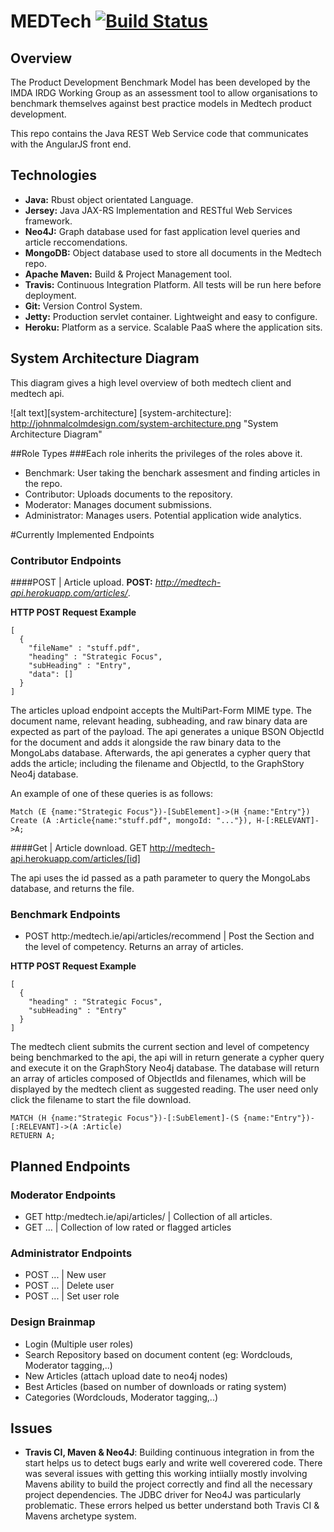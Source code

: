 # MEDTech [![Build Status](https://travis-ci.com/johnmalcolm/medtech.svg?token=qM1R4xpKEnps8JFk5BZp&branch=master)](https://travis-ci.com/johnmalcolm/medtech)

## Overview
The Product Development Benchmark Model has been developed by the IMDA IRDG Working Group as an assessment tool to allow organisations to benchmark themselves against best practice models in Medtech product development. 

This repo contains the Java REST Web Service code that communicates with the AngularJS front end.

## Technologies
- **Java:** Rbust object orientated Language. 
- **Jersey:** Java JAX-RS Implementation and RESTful Web Services framework.
- **Neo4J:** Graph database used for fast application level queries and article reccomendations.
- **MongoDB:** Object database used to store all documents in the Medtech repo.
- **Apache Maven:** Build & Project Management tool.
- **Travis:** Continuous Integration Platform. All tests will be run here before deployment.
- **Git:** Version Control System. 
- **Jetty:** Production servlet container. Lightweight and easy to configure.
- **Heroku:** Platform as a service. Scalable PaaS where the application sits.

## System Architecture Diagram
This diagram gives a high level overview of both medtech client and medtech api.

![alt text][system-architecture]
[system-architecture]: http://johnmalcolmdesign.com/system-architecture.png "System Architecture Diagram"

##Role Types
###Each role inherits the privileges of the roles above it.
- Benchmark: User taking the benchark assesment and finding articles in the repo.
- Contributor: Uploads documents to the repository.
- Moderator: Manages document submissions.
- Administrator: Manages users. Potential application wide analytics. 

#Currently Implemented Endpoints

### Contributor Endpoints
####POST  | Article upload.
**POST:** *http://medtech-api.herokuapp.com/articles/*.

**HTTP POST Request Example**
```http
[
  {
    "fileName" : "stuff.pdf",
    "heading" : "Strategic Focus",
    "subHeading" : "Entry",
    "data": []
  }
]
```

The articles upload endpoint accepts the MultiPart-Form MIME type. The document name, relevant heading, subheading, and raw binary data are expected as part of the payload. The api generates a unique BSON ObjectId for the document and adds it alongside the raw binary data to the MongoLabs database. Afterwards, the api generates a cypher query that adds the article; including the filename and ObjectId, to the GraphStory Neo4j database.

An example of one of these queries is as follows:
```cypher
Match (E {name:"Strategic Focus"})-[SubElement]->(H {name:"Entry"}) 
Create (A :Article{name:"stuff.pdf", mongoId: "..."}), H-[:RELEVANT]->A;
```

####Get  | Article download.
GET http://medtech-api.herokuapp.com/articles/[id]

The api uses the id passed as a path parameter to query the MongoLabs database, and returns the file. 

### Benchmark Endpoints
- POST http:/medtech.ie/api/articles/recommend | Post the Section and the level of competency. Returns an array of articles. 

**HTTP POST Request Example**
```http
[
  {
    "heading" : "Strategic Focus",
    "subHeading" : "Entry"
  }
]
```

The medtech client submits the current section and level of competency being benchmarked to the api, the api will in return generate a cypher query and execute it on the GraphStory Neo4j database. The database will return an array of articles composed of ObjectIds and filenames, which will be displayed by the medtech client as suggested reading. The user need only click the filename to start the file download.

```cypher
MATCH (H {name:"Strategic Focus"})-[:SubElement]-(S {name:"Entry"})-[:RELEVANT]->(A :Article) 
RETUERN A;
```

## Planned Endpoints

### Moderator Endpoints
- GET http:/medtech.ie/api/articles/ | Collection of all articles.
- GET ... | Collection of low rated or flagged articles

### Administrator Endpoints
- POST ... | New user
- POST ... | Delete user
- POST ... | Set user role

### Design Brainmap
  - Login (Multiple user roles)
  - Search Repository based on document content (eg: Wordclouds, Moderator tagging,..)
  - New Articles (attach upload date to neo4j nodes)
  - Best Articles (based on number of downloads or rating system)
  - Categories (Wordclouds, Moderator tagging,..)

## Issues
- **Travis CI, Maven & Neo4J**: Building continuous integration in from the start helps us to detect bugs early and write well coverered code. There was several issues with getting this working intiially mostly involving Mavens ability to build the project correctly and find all the necessary project dependencies. The JDBC driver for Neo4J was particularly problematic. These errors helped us better understand both Travis CI & Mavens archetype system.
